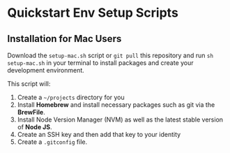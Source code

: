 # Quickstart Env Setup Scripts

## Installation for Mac Users

Download the `setup-mac.sh` script or `git pull` this repository and run `sh setup-mac.sh` in your terminal to install packages and create your development environment.

This script will:

1. Create a `~/projects` directory for you
2. Install **Homebrew** and install necessary packages such as git via the **BrewFile**.
3. Install Node Version Manager (NVM) as well as the latest stable version of **Node JS**.
4. Create an SSH key and then add that key to your identity
5. Create a `.gitconfig` file.

